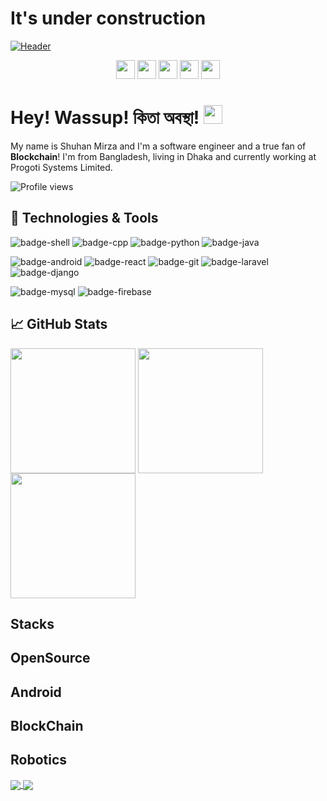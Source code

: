 <!-- I followed https://towardsdatascience.com/build-a-stunning-readme-for-your-github-profile-9b80434fe5d7 and https://github.com/appledora -->

# It's under construction

[![Header](https://i.imgur.com/Q6hni2u.gif)](https://github.com/shuhanmirza)

<p align="center">
  <!--<a href="https://dev.to/shuhanmirza"><img height="30" src="https://github.com/shuhanmirza/shuhanmirza/raw/master/assets/dev.png"></a>-->
  <a href="https://www.linkedin.com/in/shuhan-mirza"><img height="30" src="https://i.imgur.com/nbDVVx2.png"></a>
  <a href="mailto:shuhan.mirza@gmail.com"><img height="30" src="https://i.imgur.com/78azQZd.png"></a>
  <a href="https://www.buymeacoffee.com/shuhanmirza"><img height="30" src="https://i.imgur.com/xfv1dZ5.png"></a>
  <a href="https://www.fb.com/shuhan.mirza"><img height="30" src="https://i.imgur.com/xZy8vkQ.png"></a>
  <a href="https://instagram.com/shuhan.mirza"><img height="30" src="https://i.imgur.com/DWeN4dR.png"></a>
</p>

# Hey! Wassup! কিতা অবস্থা! <img src="https://i.imgur.com/GNz3qCl.gif" width="30px">

My name is Shuhan Mirza and I'm a software engineer and a true fan of **Blockchain**! I'm from Bangladesh, living in Dhaka and currently working at Progoti Systems Limited.

![Profile views](https://gpvc.arturio.dev/shuhan)  

## 🔧 Technologies & Tools

![badge-shell](https://img.shields.io/badge/Language-Shell-89e051?style=for-the-badge&logo=gnu-bash)
![badge-cpp](https://img.shields.io/badge/language-c%2B%2B-blue?style=for-the-badge&logo=c%2B%2B)
![badge-python](https://img.shields.io/badge/language-python-yellow?style=for-the-badge&logo=python)
![badge-java](https://img.shields.io/badge/language-java-lightgrey?style=for-the-badge&logo=java)

![badge-android](https://img.shields.io/badge/framework-android-brightgreen?style=for-the-badge&logo=android)
![badge-react](https://img.shields.io/badge/framework-react-informational?style=for-the-badge&logo=react)
![badge-git](https://img.shields.io/badge/framework-git-orange?style=for-the-badge&logo=git)
![badge-laravel](https://img.shields.io/badge/framework-laravel-red?style=for-the-badge&logo=laravel)
![badge-django](https://img.shields.io/badge/framework-django-green?style=for-the-badge&logo=django)

![badge-mysql](https://img.shields.io/badge/database-mysql-yellowgreen?style=for-the-badge&logo=mysql)
![badge-firebase](https://img.shields.io/badge/database-firebase-yellow?style=for-the-badge&logo=firebase)

## &#x1f4c8; GitHub Stats

  <img align="center" height="200" src="https://github-readme-stats.vercel.app/api/top-langs/?username=shuhanmirza&hide=html,makefile&bg_color=21223e&title_color=f6c819&text_color=fff&count_private=true&langs_count=5" />

  <img align="center" height="200" src="https://github-readme-stats.vercel.app/api?username=shuhanmirza&bg_color=21223e&title_color=f6c819&text_color=fff&show_icons=true&icon_color=fff&count_private=true" />

  <img align="center" height="200" src="https://github-profile-trophy.vercel.app/?username=shuhanmirza&theme=gruvbox&row=2&margin-w=5&margin-h=5&count_private=true"/>

## Stacks

## OpenSource

## Android

## BlockChain

## Robotics

<a href="https://github.com/shuhanmirza/shuhanmirza">
  <img align="center" src="https://github-readme-stats.vercel.app/api/pin/?username=shuhanmirza&repo=shuhanmirza" />
</a>
<a href="https://github.com/anuraghazra/convoychat">
  <img align="center" src="https://github-readme-stats.vercel.app/api/pin/?username=shuhanmirza&repo=shuhanmirza" />
</a>

<!-- Resources -->
<!-- Icons: https://simpleicons.org/ -->
<!-- GitHub Stats: https://github.com/anuraghazra/github-readme-stats -->
<!-- Emojis: https://emojipedia.org/emoji/ -->
<!-- HTML Emojis: https://www.fileformat.info/index.htm -->
<!-- Shields: https://shields.io/ -->
<!-- Awesome GitHub Profile README: https://github.com/abhisheknaiidu/awesome-github-profile-readme -->

<!--
**shuhanmirza/shuhanmirza** is a ✨ _special_ ✨ repository because its `README.md` (this file) appears on your GitHub profile.

Here are some ideas to get you started:

- 🔭 I’m currently working on ...
- 🌱 I’m currently learning ...
- 👯 I’m looking to collaborate on ...
- 🤔 I’m looking for help with ...
- 💬 Ask me about ...
- 📫 How to reach me: ...
- 😄 Pronouns: ...
- ⚡ Fun fact: ...
-->
